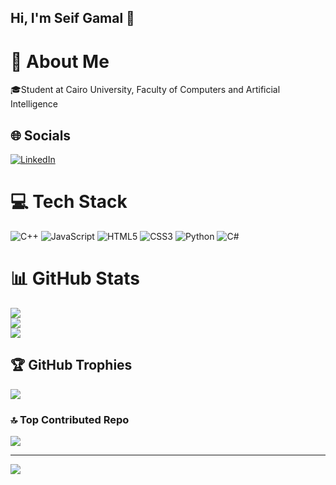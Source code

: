 ## Hi, I'm Seif Gamal 👋

# 💫 About Me
🎓Student at Cairo University, Faculty of Computers and Artificial Intelligence<br>


## 🌐 Socials
[![LinkedIn](https://img.shields.io/badge/LinkedIn-%230077B5.svg?logo=linkedin&logoColor=white)](https://linkedin.com/in/https://www.linkedin.com/in/seif-gamal-b56167273/) 

# 💻 Tech Stack
![C++](https://img.shields.io/badge/c++-%2300599C.svg?style=for-the-badge&logo=c%2B%2B&logoColor=white) ![JavaScript](https://img.shields.io/badge/javascript-%23323330.svg?style=for-the-badge&logo=javascript&logoColor=%23F7DF1E) ![HTML5](https://img.shields.io/badge/html5-%23E34F26.svg?style=for-the-badge&logo=html5&logoColor=white) ![CSS3](https://img.shields.io/badge/css3-%231572B6.svg?style=for-the-badge&logo=css3&logoColor=white) ![Python](https://img.shields.io/badge/python-3670A0?style=for-the-badge&logo=python&logoColor=ffdd54) ![C#](https://img.shields.io/badge/c%23-%23239120.svg?style=for-the-badge&logo=csharp&logoColor=white)
# 📊 GitHub Stats
![](https://github-readme-stats.vercel.app/api?username=seif-github&theme=dark&hide_border=false&include_all_commits=false&count_private=false)<br/>
![](https://github-readme-streak-stats.herokuapp.com/?user=seif-github&theme=dark&hide_border=false)<br/>
![](https://github-readme-stats.vercel.app/api/top-langs/?username=seif-github&theme=dark&hide_border=false&include_all_commits=false&count_private=false&layout=compact)

## 🏆 GitHub Trophies
![](https://github-profile-trophy.vercel.app/?username=seif-github&theme=radical&no-frame=false&no-bg=true&margin-w=4)

### 🔝 Top Contributed Repo
![](https://github-contributor-stats.vercel.app/api?username=seif-github&limit=5&theme=dark&combine_all_yearly_contributions=true)

---
[![](https://visitcount.itsvg.in/api?id=seif-github&icon=0&color=0)](https://visitcount.itsvg.in)

<!-- Proudly created with GPRM ( https://gprm.itsvg.in ) -->

